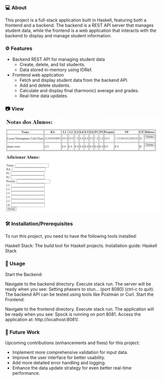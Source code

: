 ### 💻 About

This project is a full-stack application built in Haskell, featuring both a frontend and a backend. The backend is a REST API server that manages student data, while the frontend is a web application that interacts with the backend to display and manage student information.

### ⚙️ Features
<ul>
  <li>Backend REST API for managing student data
    <ul>
      <li>Create, delete, and list students.</li>
      <li>Data stored in-memory using IORef.</li>
    </ul>
  </li>
  <li>Frontend web application
    <ul>
      <li>Fetch and display student data from the backend API.</li>
      <li>Add and delete students.</li>
      <li>Calculate and display final (harmonic) average and grades.</li>
      <li>Real-time data updates.</li>
    </ul>
  </li>
</ul>

### 📷 View
<img src="/assets/images/projetoHaskellCaptura.PNG"/>

### 🛠️ Installation/Prerequisites

To run this project, you need to have the following tools installed:

Haskell Stack: The build tool for Haskell projects.
Installation guide: Haskell Stack

### 📜 Usage

Start the Backend:

Navigate to the backend directory.
Execute stack run.
The server will be ready when you see: Setting phasers to stun... (port 8080) (ctrl-c to quit).
The backend API can be tested using tools like Postman or Curl.
Start the Frontend:

Navigate to the frontend directory.
Execute stack run.
The application will be ready when you see: Spock is running on port 8081.
Access the application at: http://localhost:8081/.

### 📆 Future Work

Upcoming contributions (enhancements and fixes) for this project:
<ul>
<li>Implement more comprehensive validation for input data.</li>
<li>Improve the user interface for better usability.</li>
<li>Add more detailed error handling and logging.</li>
<li>Enhance the data update strategy for even better real-time performance.</li>
</ul>

